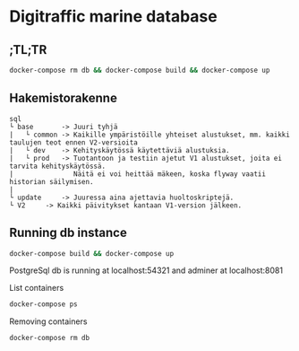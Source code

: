 # Digitraffic marine database


## ;TL;TR

````bash
docker-compose rm db && docker-compose build && docker-compose up
````
## Hakemistorakenne

    sql
    └ base       -> Juuri tyhjä
    |   └ common -> Kaikille ympäristöille yhteiset alustukset, mm. kaikki taulujen teot ennen V2-versioita
    |   └ dev    -> Kehityskäytössä käytettäviä alustuksia.
    |   └ prod   -> Tuotantoon ja testiin ajetut V1 alustukset, joita ei tarvita kehityskäytössä. 
    |               Näitä ei voi heittää mäkeen, koska flyway vaatii historian säilymisen.
    |
    └ update     -> Juuressa aina ajettavia huoltoskriptejä.
    └ V2     -> Kaikki päivitykset kantaan V1-version jälkeen.

## Running db instance

````bash
docker-compose build && docker-compose up
````

PostgreSql db is running at localhost:54321 and adminer at localhost:8081

List containers
``````bash
docker-compose ps
``````

Removing containers
``````bash
docker-compose rm db
``````
